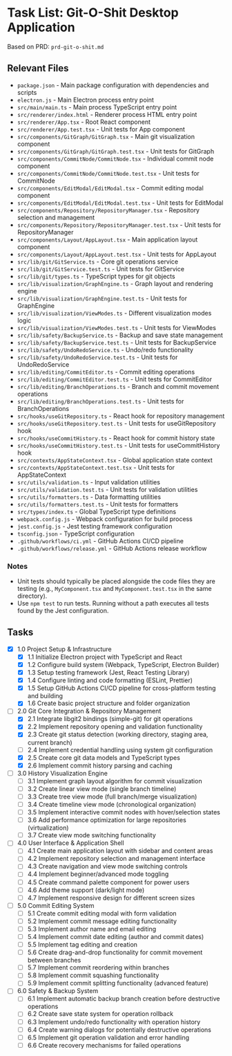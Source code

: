 # Task List: Git-O-Shit Desktop Application

Based on PRD: `prd-git-o-shit.md`

## Relevant Files

- `package.json` - Main package configuration with dependencies and scripts
- `electron.js` - Main Electron process entry point
- `src/main/main.ts` - Main process TypeScript entry point
- `src/renderer/index.html` - Renderer process HTML entry point
- `src/renderer/App.tsx` - Root React component
- `src/renderer/App.test.tsx` - Unit tests for App component
- `src/components/GitGraph/GitGraph.tsx` - Main git visualization component
- `src/components/GitGraph/GitGraph.test.tsx` - Unit tests for GitGraph
- `src/components/CommitNode/CommitNode.tsx` - Individual commit node component
- `src/components/CommitNode/CommitNode.test.tsx` - Unit tests for CommitNode
- `src/components/EditModal/EditModal.tsx` - Commit editing modal component
- `src/components/EditModal/EditModal.test.tsx` - Unit tests for EditModal
- `src/components/Repository/RepositoryManager.tsx` - Repository selection and management
- `src/components/Repository/RepositoryManager.test.tsx` - Unit tests for RepositoryManager
- `src/components/Layout/AppLayout.tsx` - Main application layout component
- `src/components/Layout/AppLayout.test.tsx` - Unit tests for AppLayout
- `src/lib/git/GitService.ts` - Core git operations service
- `src/lib/git/GitService.test.ts` - Unit tests for GitService
- `src/lib/git/types.ts` - TypeScript types for git objects
- `src/lib/visualization/GraphEngine.ts` - Graph layout and rendering engine
- `src/lib/visualization/GraphEngine.test.ts` - Unit tests for GraphEngine
- `src/lib/visualization/ViewModes.ts` - Different visualization modes logic
- `src/lib/visualization/ViewModes.test.ts` - Unit tests for ViewModes
- `src/lib/safety/BackupService.ts` - Backup and save state management
- `src/lib/safety/BackupService.test.ts` - Unit tests for BackupService
- `src/lib/safety/UndoRedoService.ts` - Undo/redo functionality
- `src/lib/safety/UndoRedoService.test.ts` - Unit tests for UndoRedoService
- `src/lib/editing/CommitEditor.ts` - Commit editing operations
- `src/lib/editing/CommitEditor.test.ts` - Unit tests for CommitEditor
- `src/lib/editing/BranchOperations.ts` - Branch and commit movement operations
- `src/lib/editing/BranchOperations.test.ts` - Unit tests for BranchOperations
- `src/hooks/useGitRepository.ts` - React hook for repository management
- `src/hooks/useGitRepository.test.ts` - Unit tests for useGitRepository hook
- `src/hooks/useCommitHistory.ts` - React hook for commit history state
- `src/hooks/useCommitHistory.test.ts` - Unit tests for useCommitHistory hook
- `src/contexts/AppStateContext.tsx` - Global application state context
- `src/contexts/AppStateContext.test.tsx` - Unit tests for AppStateContext
- `src/utils/validation.ts` - Input validation utilities
- `src/utils/validation.test.ts` - Unit tests for validation utilities
- `src/utils/formatters.ts` - Data formatting utilities
- `src/utils/formatters.test.ts` - Unit tests for formatters
- `src/types/index.ts` - Global TypeScript type definitions
- `webpack.config.js` - Webpack configuration for build process
- `jest.config.js` - Jest testing framework configuration
- `tsconfig.json` - TypeScript configuration
- `.github/workflows/ci.yml` - GitHub Actions CI/CD pipeline
- `.github/workflows/release.yml` - GitHub Actions release workflow

### Notes

- Unit tests should typically be placed alongside the code files they are testing (e.g., `MyComponent.tsx` and `MyComponent.test.tsx` in the same directory).
- Use `npm test` to run tests. Running without a path executes all tests found by the Jest configuration.

## Tasks

- [x] 1.0 Project Setup & Infrastructure
  - [x] 1.1 Initialize Electron project with TypeScript and React
  - [x] 1.2 Configure build system (Webpack, TypeScript, Electron Builder)
  - [x] 1.3 Setup testing framework (Jest, React Testing Library)
  - [x] 1.4 Configure linting and code formatting (ESLint, Prettier)
  - [x] 1.5 Setup GitHub Actions CI/CD pipeline for cross-platform testing and building
  - [x] 1.6 Create basic project structure and folder organization

- [ ] 2.0 Git Core Integration & Repository Management
  - [x] 2.1 Integrate libgit2 bindings (simple-git) for git operations
  - [x] 2.2 Implement repository opening and validation functionality
  - [x] 2.3 Create git status detection (working directory, staging area, current branch)
  - [ ] 2.4 Implement credential handling using system git configuration
  - [x] 2.5 Create core git data models and TypeScript types
  - [x] 2.6 Implement commit history parsing and caching

- [ ] 3.0 History Visualization Engine
  - [ ] 3.1 Implement graph layout algorithm for commit visualization
  - [ ] 3.2 Create linear view mode (single branch timeline)
  - [ ] 3.3 Create tree view mode (full branch/merge visualization)
  - [ ] 3.4 Create timeline view mode (chronological organization)
  - [ ] 3.5 Implement interactive commit nodes with hover/selection states
  - [ ] 3.6 Add performance optimization for large repositories (virtualization)
  - [ ] 3.7 Create view mode switching functionality

- [ ] 4.0 User Interface & Application Shell
  - [ ] 4.1 Create main application layout with sidebar and content areas
  - [ ] 4.2 Implement repository selection and management interface
  - [ ] 4.3 Create navigation and view mode switching controls
  - [ ] 4.4 Implement beginner/advanced mode toggling
  - [ ] 4.5 Create command palette component for power users
  - [ ] 4.6 Add theme support (dark/light mode)
  - [ ] 4.7 Implement responsive design for different screen sizes

- [ ] 5.0 Commit Editing System
  - [ ] 5.1 Create commit editing modal with form validation
  - [ ] 5.2 Implement commit message editing functionality
  - [ ] 5.3 Implement author name and email editing
  - [ ] 5.4 Implement commit date editing (author and commit dates)
  - [ ] 5.5 Implement tag editing and creation
  - [ ] 5.6 Create drag-and-drop functionality for commit movement between branches
  - [ ] 5.7 Implement commit reordering within branches
  - [ ] 5.8 Implement commit squashing functionality
  - [ ] 5.9 Implement commit splitting functionality (advanced feature)

- [ ] 6.0 Safety & Backup System
  - [ ] 6.1 Implement automatic backup branch creation before destructive operations
  - [ ] 6.2 Create save state system for operation rollback
  - [ ] 6.3 Implement undo/redo functionality with operation history
  - [ ] 6.4 Create warning dialogs for potentially destructive operations
  - [ ] 6.5 Implement git operation validation and error handling
  - [ ] 6.6 Create recovery mechanisms for failed operations
